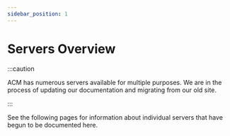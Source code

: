 ```yaml
---
sidebar_position: 1
---
```


# Servers Overview

:::caution

ACM has numerous servers available for multiple purposes. We are in the process of updating our documentation and migrating from our old site. 

:::

See the following pages for information about individual servers that have begun to be documented here.
